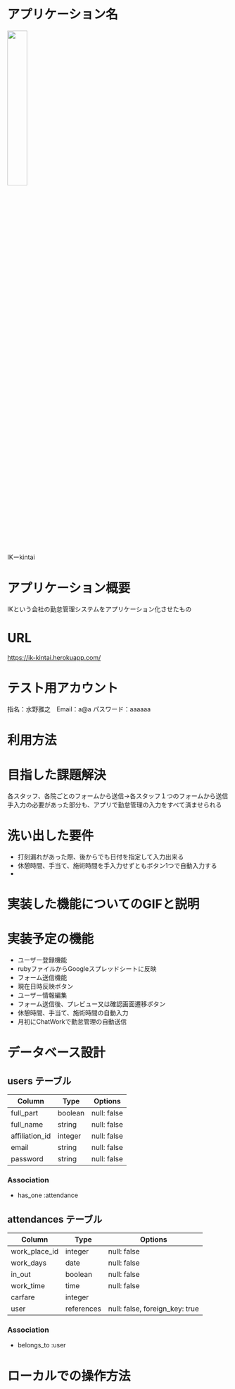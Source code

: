 # アプリケーション名
<img src="https://user-images.githubusercontent.com/71745650/98325424-1eac6400-2032-11eb-899c-735967326da2.jpg" width=30%>

IKーkintai  
# アプリケーション概要
IKという会社の勤怠管理システムをアプリケーション化させたもの
# URL
https://ik-kintai.herokuapp.com/
# テスト用アカウント
指名：水野雅之　Email：a@a パスワード：aaaaaa
# 利用方法

# 目指した課題解決
各スタッフ、各院ごとのフォームから送信→各スタッフ１つのフォームから送信  
手入力の必要があった部分も、アプリで勤怠管理の入力をすべて済ませられる

# 洗い出した要件
- 打刻漏れがあった際、後からでも日付を指定して入力出来る
- 休憩時間、手当て、施術時間を手入力せずともボタン1つで自動入力する
- 

# 実装した機能についてのGIFと説明


# 実装予定の機能
- ユーザー登録機能
- rubyファイルからGoogleスプレッドシートに反映
- フォーム送信機能
- 現在日時反映ボタン
- ユーザー情報編集
- フォーム送信後、プレビュー又は確認画面遷移ボタン
- 休憩時間、手当て、施術時間の自動入力
- 月初にChatWorkで勤怠管理の自動送信

# データベース設計

## users テーブル

| Column         | Type    | Options     |
| -------------- | ------- | ----------- |
| full_part      | boolean | null: false |
| full_name      | string  | null: false |
| affiliation_id | integer | null: false |
| email          | string  | null: false |
| password       | string  | null: false |

### Association
- has_one :attendance

## attendances テーブル

| Column        | Type       | Options                        |
| ------------- | ---------- | ------------------------------ |
| work_place_id | integer    | null: false                    |
| work_days     | date       | null: false                    |
| in_out        | boolean    | null: false                    |
| work_time     | time       | null: false                    |
| carfare       | integer    |                                |
| user          | references | null: false, foreign_key: true |

### Association
- belongs_to :user



# ローカルでの操作方法

